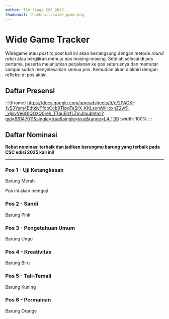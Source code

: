 ```yaml
---
author: Tim Siaga CSC 2025
thumbnail: thumbnails/wide_game.png
---
```


# Wide Game Tracker
Widegame atau *post to post* kali ini akan berlangsung dengan metode *round robin* atau bergiliran menuju pos masing-masing. Setelah selesai di pos pertama, peserta melanjutkan perjalanan ke pos seterusnya dan memutar sampai sudah menyelesaikan semua pos. Kemudian akan diakhiri dengan refleksi di pos akhir.

## Daftar Presensi
:::{iframe} https://docs.google.com/spreadsheets/d/e/2PACX-1vS3Ysm4EdtkiyTfdoCcb9TIpqTeSrX-KKLsomWHoxnZ2w5-_xIjsvVe6GIQOzQ0reh_TTquElzfLZmJ/pubhtml?gid=98147011&single=true&single=true&range=L4:T39
:width: 100%
:::

## Daftar Nominasi
**Rebut nominasi terbaik dan jadikan barungmu barung yang terbaik pada CSC edisi 2025 kali ini!**

---
### Pos 1 - Uji Ketangkasan
Barung Merah

Pos ini akan menguji

### Pos 2 - Sandi
Barung Pink

### Pos 3 - Pengetahuan Umum
Barung Ungu

### Pos 4 - Kreativitas
Barung Biru

### Pos 5 - Tali-Temali
Barung Kuning

### Pos 6 - Permainan
Barung Orange
